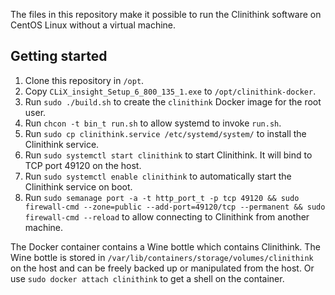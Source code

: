 The files in this repository make it possible to run the Clinithink software on
CentOS Linux without a virtual machine.

## Getting started
1. Clone this repository in `/opt`.
2. Copy `CLiX_insight_Setup_6_800_135_1.exe` to `/opt/clinithink-docker`.
3. Run `sudo ./build.sh` to create the `clinithink` Docker image for the root
   user.
4. Run `chcon -t bin_t run.sh` to allow systemd to invoke `run.sh`.
5. Run `sudo cp clinithink.service /etc/systemd/system/` to install the Clinithink
   service.
6. Run `sudo systemctl start clinithink` to start Clinithink. It will bind to
   TCP port 49120 on the host.
7. Run `sudo systemctl enable clinithink` to automatically start the Clinithink
   service on boot.
8. Run
   `sudo semanage port -a -t http_port_t -p tcp 49120 && sudo firewall-cmd --zone=public --add-port=49120/tcp --permanent && sudo firewall-cmd --reload`
   to allow connecting to Clinithink from another machine.

The Docker container contains a Wine bottle which contains Clinithink. The Wine
bottle is stored in  `/var/lib/containers/storage/volumes/clinithink` on the
host and can be freely backed up or manipulated from the host. Or use
`sudo docker attach clinithink` to get a shell on the container.
